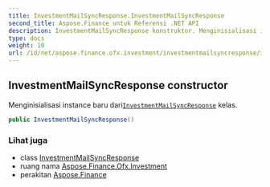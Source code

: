 ```yaml
---
title: InvestmentMailSyncResponse.InvestmentMailSyncResponse
second_title: Aspose.Finance untuk Referensi .NET API
description: InvestmentMailSyncResponse konstruktor. Menginisialisasi instance baru dariInvestmentMailSyncResponse kelas.
type: docs
weight: 10
url: /id/net/aspose.finance.ofx.investment/investmentmailsyncresponse/investmentmailsyncresponse/
---
```

## InvestmentMailSyncResponse constructor

Menginisialisasi instance baru dari[`InvestmentMailSyncResponse`](../) kelas.

```csharp
public InvestmentMailSyncResponse()
```

### Lihat juga

* class [InvestmentMailSyncResponse](../)
* ruang nama [Aspose.Finance.Ofx.Investment](../../investmentmailsyncresponse/)
* perakitan [Aspose.Finance](../../../)


